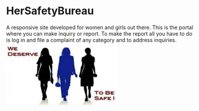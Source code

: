 # HerSafetyBureau
A responsive site developed for women and girls out there. This is the portal where you can make inquiry or report. To make the report all you have to do is log in and file a complaint of any category and to address inquiries.<br>
![image](https://github.com/RUDRAMADHABA/HerSafetyBureau/blob/main/hersafetybureau/pic1.jpg)
